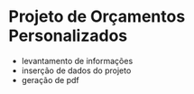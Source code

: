 # Projeto de Orçamentos Personalizados 
- levantamento de informações
- inserção de dados do projeto
- geração de pdf 
